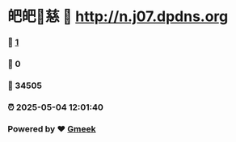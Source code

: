 # 皅皅🔭慈 :link: http://n.j07.dpdns.org 
### :page_facing_up: [1](http://n.j07.dpdns.org/tag.html) 
### :speech_balloon: 0 
### :hibiscus: 34505 
### :alarm_clock: 2025-05-04 12:01:40 
### Powered by :heart: [Gmeek](https://github.com/Meekdai/Gmeek)
